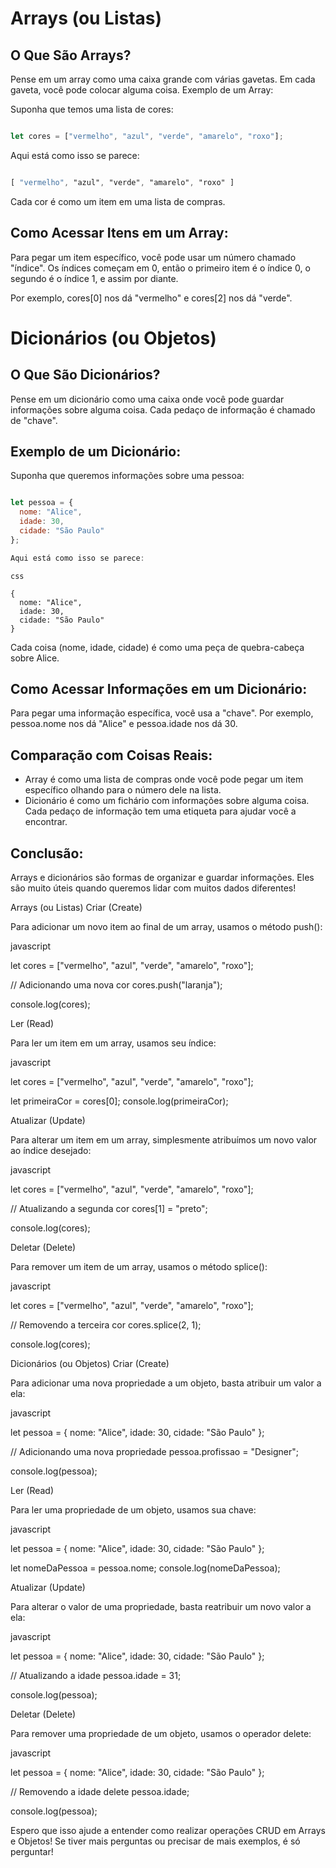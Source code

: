 # Arrays (ou Listas)

## O Que São Arrays?

Pense em um array como uma caixa grande com várias gavetas. Em cada gaveta, você pode colocar alguma coisa.
Exemplo de um Array:

Suponha que temos uma lista de cores:

```javascript

let cores = ["vermelho", "azul", "verde", "amarelo", "roxo"];
```

Aqui está como isso se parece:

```css

[ "vermelho", "azul", "verde", "amarelo", "roxo" ]
```

Cada cor é como um item em uma lista de compras.

## Como Acessar Itens em um Array:

Para pegar um item específico, você pode usar um número chamado "índice". Os índices começam em 0, então o primeiro item é o índice 0, o segundo é o índice 1, e assim por diante.

Por exemplo, cores[0] nos dá "vermelho" e cores[2] nos dá "verde".

# Dicionários (ou Objetos)

## O Que São Dicionários?

Pense em um dicionário como uma caixa onde você pode guardar informações sobre alguma coisa. Cada pedaço de informação é chamado de "chave".

## Exemplo de um Dicionário:

Suponha que queremos informações sobre uma pessoa:

```javascript

let pessoa = {
  nome: "Alice",
  idade: 30,
  cidade: "São Paulo"
};

Aqui está como isso se parece:
```

```
css

{
  nome: "Alice",
  idade: 30,
  cidade: "São Paulo"
}
```

Cada coisa (nome, idade, cidade) é como uma peça de quebra-cabeça sobre Alice.

## Como Acessar Informações em um Dicionário:

Para pegar uma informação específica, você usa a "chave". Por exemplo, pessoa.nome nos dá "Alice" e pessoa.idade nos dá 30.

## Comparação com Coisas Reais:

- Array é como uma lista de compras onde você pode pegar um item específico olhando para o número dele na lista.
- Dicionário é como um fichário com informações sobre alguma coisa. Cada pedaço de informação tem uma etiqueta para ajudar você a encontrar.

## Conclusão:

Arrays e dicionários são formas de organizar e guardar informações. Eles são muito úteis quando queremos lidar com muitos dados diferentes!


Arrays (ou Listas)
Criar (Create)

Para adicionar um novo item ao final de um array, usamos o método push():

javascript

let cores = ["vermelho", "azul", "verde", "amarelo", "roxo"];

// Adicionando uma nova cor
cores.push("laranja");

console.log(cores);

Ler (Read)

Para ler um item em um array, usamos seu índice:

javascript

let cores = ["vermelho", "azul", "verde", "amarelo", "roxo"];

let primeiraCor = cores[0];
console.log(primeiraCor);

Atualizar (Update)

Para alterar um item em um array, simplesmente atribuímos um novo valor ao índice desejado:

javascript

let cores = ["vermelho", "azul", "verde", "amarelo", "roxo"];

// Atualizando a segunda cor
cores[1] = "preto";

console.log(cores);

Deletar (Delete)

Para remover um item de um array, usamos o método splice():

javascript

let cores = ["vermelho", "azul", "verde", "amarelo", "roxo"];

// Removendo a terceira cor
cores.splice(2, 1);

console.log(cores);

Dicionários (ou Objetos)
Criar (Create)

Para adicionar uma nova propriedade a um objeto, basta atribuir um valor a ela:

javascript

let pessoa = {
  nome: "Alice",
  idade: 30,
  cidade: "São Paulo"
};

// Adicionando uma nova propriedade
pessoa.profissao = "Designer";

console.log(pessoa);

Ler (Read)

Para ler uma propriedade de um objeto, usamos sua chave:

javascript

let pessoa = {
  nome: "Alice",
  idade: 30,
  cidade: "São Paulo"
};

let nomeDaPessoa = pessoa.nome;
console.log(nomeDaPessoa);

Atualizar (Update)

Para alterar o valor de uma propriedade, basta reatribuir um novo valor a ela:

javascript

let pessoa = {
  nome: "Alice",
  idade: 30,
  cidade: "São Paulo"
};

// Atualizando a idade
pessoa.idade = 31;

console.log(pessoa);

Deletar (Delete)

Para remover uma propriedade de um objeto, usamos o operador delete:

javascript

let pessoa = {
  nome: "Alice",
  idade: 30,
  cidade: "São Paulo"
};

// Removendo a idade
delete pessoa.idade;

console.log(pessoa);

Espero que isso ajude a entender como realizar operações CRUD em Arrays e Objetos! Se tiver mais perguntas ou precisar de mais exemplos, é só perguntar!